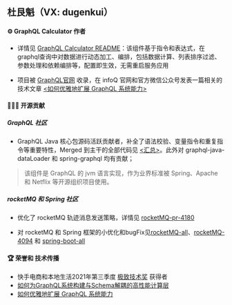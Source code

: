 

## 杜艮魁（VX: dugenkui）

#### ⚙ GraphQL Calculator 作者
- 详情见 [GraphQL Calculator README](https://github.com/graphql-calculator/graphql-calculator)：该组件基于指令和表达式，在graphql查询中对数据进行动态加工、编排，包括数据计算、列表排序过滤、参数处理和依赖编排等，配置即生效，无需重启服务应用

- 项目被 [GraphQL官网](https://graphql.org/code/#java-kotlin) 收录，在 infoQ 官网和官方微信公众号发表一篇相关的技术文章 [<如何优雅地扩展 GraphQL 系统能力>](https://mp.weixin.qq.com/s/gb4VmvPaBeq8fxRx1A-qAA)


#### 👷🏻‍♂️ 开源贡献

##### GraphQL 社区
- GraphQL Java 核心包源码活跃贡献者，补全了语法校验、变量指令和重复指令等重要特性，Merged 到主干的全部代码见 [<汇总>](https://github.com/graphql-java/graphql-java/graphs/contributors?from=2020-03-02&to=2022-04-19&type=c)。此外对 graphql-java-dataLoader 和 spring-graphql 均有贡献；
> 该组件是 GraphQL 的 jvm 语言实现，作为业界标准被 Spring、Apache 和 Netflix 等开源组织项目使用。

##### rocketMQ 和 Spring 社区

- 优化了 rocketMQ 轨迹消息发送策略，详情见 [rocketMQ-pr-4180](https://github.com/apache/rocketmq/pull/4180)

- 对 rocketMQ 和 Spring 框架的小优化和bugFix见[rocketMQ-all](https://github.com/apache/rocketmq/commits?author=dugenkui03)、[rocketMQ-4094](https://github.com/apache/rocketmq/pull/4094) 和 [spring-boot-all](https://github.com/spring-projects/spring-boot/commits?author=dugenkui03) 



#### 🏆 荣誉和 技术传播
- 快手电商和本地生活2021年第三季度 [极致技术奖](https://github.com/graphql-calculator/graphql-calculator/blob/main/static/awards_ks.jpg) 获得者 
- [如何为GraphQL系统构建与Schema解耦的高性能计算层](https://mp.weixin.qq.com/s/cwtKxuE5yHD1_kxejrV9Cw)
- [如何优雅地扩展 GraphQL 系统能力](https://mp.weixin.qq.com/s/gb4VmvPaBeq8fxRx1A-qAA)


